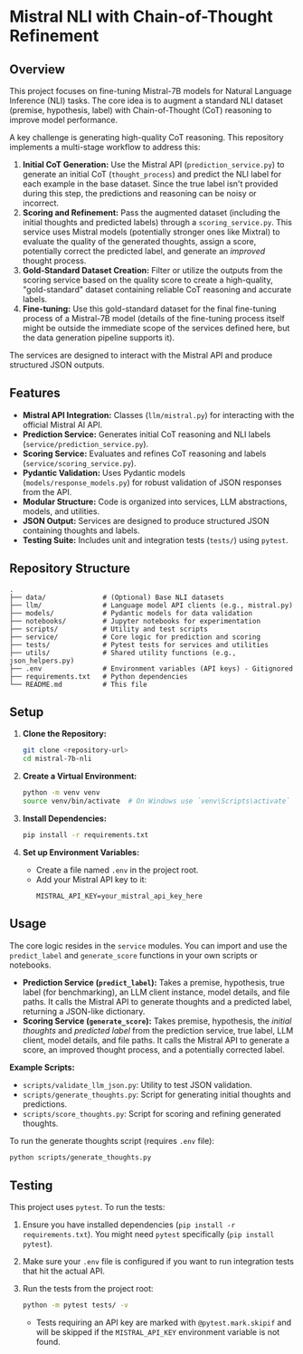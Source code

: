 # Mistral NLI with Chain-of-Thought Refinement

## Overview

This project focuses on fine-tuning Mistral-7B models for Natural Language Inference (NLI) tasks. The core idea is to augment a standard NLI dataset (premise, hypothesis, label) with Chain-of-Thought (CoT) reasoning to improve model performance.

A key challenge is generating high-quality CoT reasoning. This repository implements a multi-stage workflow to address this:

1.  **Initial CoT Generation:** Use the Mistral API (`prediction_service.py`) to generate an initial CoT (`thought_process`) and predict the NLI label for each example in the base dataset. Since the true label isn't provided during this step, the predictions and reasoning can be noisy or incorrect.
2.  **Scoring and Refinement:** Pass the augmented dataset (including the initial thoughts and predicted labels) through a `scoring_service.py`. This service uses Mistral models (potentially stronger ones like Mixtral) to evaluate the quality of the generated thoughts, assign a score, potentially correct the predicted label, and generate an *improved* thought process.
3.  **Gold-Standard Dataset Creation:** Filter or utilize the outputs from the scoring service based on the quality score to create a high-quality, "gold-standard" dataset containing reliable CoT reasoning and accurate labels.
4.  **Fine-tuning:** Use this gold-standard dataset for the final fine-tuning process of a Mistral-7B model (details of the fine-tuning process itself might be outside the immediate scope of the services defined here, but the data generation pipeline supports it).

The services are designed to interact with the Mistral API and produce structured JSON outputs.

## Features

*   **Mistral API Integration:** Classes (`llm/mistral.py`) for interacting with the official Mistral AI API.
*   **Prediction Service:** Generates initial CoT reasoning and NLI labels (`service/prediction_service.py`).
*   **Scoring Service:** Evaluates and refines CoT reasoning and labels (`service/scoring_service.py`).
*   **Pydantic Validation:** Uses Pydantic models (`models/response_models.py`) for robust validation of JSON responses from the API.
*   **Modular Structure:** Code is organized into services, LLM abstractions, models, and utilities.
*   **JSON Output:** Services are designed to produce structured JSON containing thoughts and labels.
*   **Testing Suite:** Includes unit and integration tests (`tests/`) using `pytest`.

## Repository Structure

```
.
├── data/              # (Optional) Base NLI datasets
├── llm/               # Language model API clients (e.g., mistral.py)
├── models/            # Pydantic models for data validation
├── notebooks/         # Jupyter notebooks for experimentation
├── scripts/           # Utility and test scripts
├── service/           # Core logic for prediction and scoring
├── tests/             # Pytest tests for services and utilities
├── utils/             # Shared utility functions (e.g., json_helpers.py)
├── .env               # Environment variables (API keys) - Gitignored
├── requirements.txt   # Python dependencies
└── README.md          # This file
```

## Setup

1.  **Clone the Repository:**
    ```bash
    git clone <repository-url>
    cd mistral-7b-nli
    ```

2.  **Create a Virtual Environment:**
    ```bash
    python -m venv venv
    source venv/bin/activate  # On Windows use `venv\Scripts\activate`
    ```

3.  **Install Dependencies:**
    ```bash
    pip install -r requirements.txt
    ```

4.  **Set up Environment Variables:**
    *   Create a file named `.env` in the project root.
    *   Add your Mistral API key to it:
        ```env
        MISTRAL_API_KEY=your_mistral_api_key_here
        ```

## Usage

The core logic resides in the `service` modules. You can import and use the `predict_label` and `generate_score` functions in your own scripts or notebooks.

*   **Prediction Service (`predict_label`):** Takes a premise, hypothesis, true label (for benchmarking), an LLM client instance, model details, and file paths. It calls the Mistral API to generate thoughts and a predicted label, returning a JSON-like dictionary.
*   **Scoring Service (`generate_score`):** Takes premise, hypothesis, the *initial thoughts* and *predicted label* from the prediction service, true label, LLM client, model details, and file paths. It calls the Mistral API to generate a score, an improved thought process, and a potentially corrected label.

**Example Scripts:**

*   `scripts/validate_llm_json.py`: Utility to test JSON validation.
*   `scripts/generate_thoughts.py`: Script for generating initial thoughts and predictions.
*   `scripts/score_thoughts.py`: Script for scoring and refining generated thoughts.

To run the generate thoughts script (requires `.env` file):
```bash
python scripts/generate_thoughts.py
```

## Testing

This project uses `pytest`. To run the tests:

1.  Ensure you have installed dependencies (`pip install -r requirements.txt`). You might need `pytest` specifically (`pip install pytest`).
2.  Make sure your `.env` file is configured if you want to run integration tests that hit the actual API.
3.  Run the tests from the project root:
    ```bash
    python -m pytest tests/ -v
    ```

    *   Tests requiring an API key are marked with `@pytest.mark.skipif` and will be skipped if the `MISTRAL_API_KEY` environment variable is not found.
